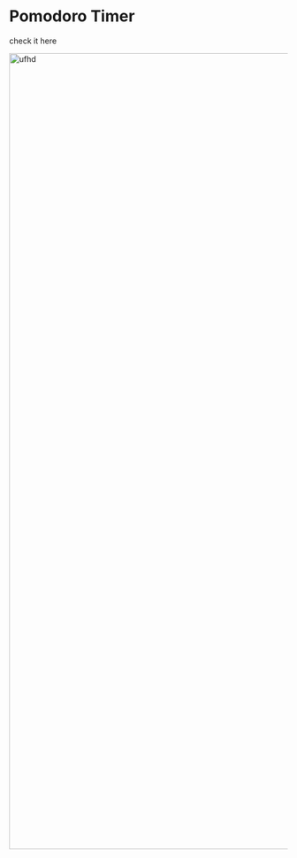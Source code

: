 # Pomodoro Timer 

<a src="https://uuuuuvika.github.io/pomodoro/">check it here</a>

<img width="1440" alt="ufhd" src="https://user-images.githubusercontent.com/47716922/232038758-97eec42c-2e2f-40b0-bc5b-501f9582068c.png">

